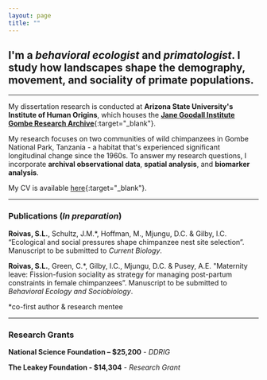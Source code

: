 ```yaml
---
layout: page
title: ""
---
```


## I'm a *behavioral ecologist* and *primatologist*. I study how landscapes shape the demography, movement, and sociality of primate populations.

---
My dissertation research is conducted at **Arizona State University's Institute of Human Origins**, which houses the [**Jane Goodall Institute Gombe Research Archive**](https://iho.asu.edu/GombeProject){:target="_blank"}. 

My  research focuses on two communities of wild chimpanzees in Gombe National Park, Tanzania - a habitat that's experienced significant longitudinal change since the 1960s. To answer my research questions, I incorporate **archival observational data**, **spatial analysis**, and **biomarker analysis**.

My CV is available [here](https://docs.google.com/document/d/1h_WqnBvjqwgTYDTpesCvbAA6FpGEaqVP/edit?usp=sharing&ouid=112979041482582723813&rtpof=true&sd=true){:target="_blank"}.

---

### Publications (*In preparation*)

**Roivas, S.L.**, Schultz, J.M.*, Hoffman, M., Mjungu, D.C. & Gilby, I.C. “Ecological and social pressures shape chimpanzee nest site selection”. Manuscript to be submitted to _Current Biology_.

**Roivas, S.L.**, Green, C.*, Gilby, I.C., Mjungu, D.C. & Pusey, A.E. "Maternity leave: Fission-fusion sociality as strategy for managing post-partum constraints in female chimpanzees”. Manuscript to be submitted to _Behavioral Ecology and Sociobiology_.

*co-first author & research mentee

---

### Research Grants
 
**National Science Foundation – $25,200** - _DDRIG_

**The Leakey Foundation - $14,304** - _Research Grant_ 
